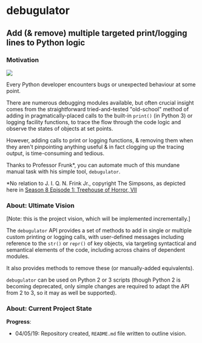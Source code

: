 # debugulator

## Add (&amp; remove) multiple targeted print/logging lines to Python logic


### Motivation

<a href="http://www.youtube.com/watch?feature=player_embedded&v=OPuE-FYM3YA#t=2m23s" target="_blank"><img src="http://img.youtube.com/vi/OPuE-FYM3YA/0.jpg" /></a>

Every Python developer encounters bugs or unexpected behaviour at some point.

There are numerous debugging modules available, but often crucial insight
comes from the straightforward tried-and-tested "old-school" method of adding
in pragmatically-placed calls to the built-in ``print()`` (in Python 3) or
logging facility functions, to trace the flow through the code logic and
observe the states of objects at set points.

However, adding calls to print or logging functions, &amp; removing them when
they aren't pinpointing anything useful &amp; in fact clogging up the tracing
output, is time-consuming and tedious.

Thanks to Professor Frunk\*, you can automate much of this mundane manual task
with his simple tool, ``debugulator``.

\*No relation to J. I. Q. N. Frink Jr., copyright The Simpsons, as depicted here in [Season 8 Episode 1: Treehouse of Horror, VII](https://en.wikipedia.org/wiki/Treehouse_of_Horror_VII)


### About: Ultimate Vision

[Note: this is the project vision, which will be implemented incrementally.]

The ``debugulator`` API provides a set of methods to add in single or multiple
custom printing or logging calls, with user-defined messages including
reference to the ``str()`` or ``repr()`` of key objects, via targeting
syntactical and semantical elements of the code, including across chains
of dependent modules.

It also provides methods to remove these (or manually-added equivalents).

``debugulator`` can be used on Python 2 or 3 scripts (though Python 2 is
becoming deprecated, only simple changes are required to adapt the API from 2
to 3, so it may as well be supported).


### About: Current Project State

**Progress**:

- 04/05/19: Repository created, ``README.md`` file written to outline vision.
